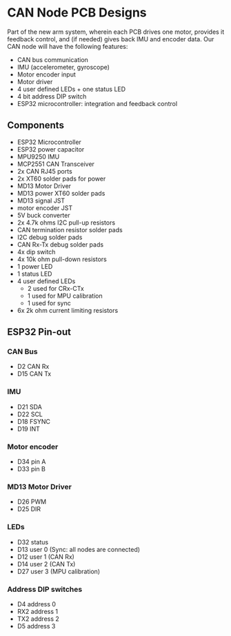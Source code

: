 # CAN Node PCB Designs

Part of the new arm system, wherein each PCB drives one motor, provides it feedback control, and (if needed) gives back IMU and encoder data. Our CAN node will have the following features:

- CAN bus communication
- IMU (accelerometer, gyroscope)
- Motor encoder input
- Motor driver
- 4 user defined LEDs + one status LED
- 4 bit address DIP switch
- ESP32 microcontroller: integration and feedback control

## Components
- ESP32 Microcontroller
- ESP32 power capacitor
- MPU9250 IMU
- MCP2551 CAN Transceiver
- 2x CAN RJ45 ports
- 2x XT60 solder pads for power
- MD13 Motor Driver
- MD13 power XT60 solder pads
- MD13 signal JST
- motor encoder JST
- 5V buck converter
- 2x 4.7k ohms I2C pull-up resistors
- CAN termination resistor solder pads
- I2C debug solder pads
- CAN Rx-Tx debug solder pads
- 4x dip switch
- 4x 10k ohm pull-down resistors
- 1 power LED
- 1 status LED
- 4 user defined LEDs
    - 2 used for CRx-CTx
    - 1 used for MPU calibration
    - 1 used for sync
- 6x 2k ohm current limiting resistors

## ESP32 Pin-out

### CAN Bus
-  D2 CAN Rx
- D15 CAN Tx

### IMU
- D21 SDA
- D22 SCL
- D18 FSYNC
- D19 INT

### Motor encoder
- D34 pin A
- D33 pin B

### MD13 Motor Driver
- D26 PWM
- D25 DIR

### LEDs
- D32 status
- D13 user 0 (Sync: all nodes are connected)
- D12 user 1 (CAN Rx)
- D14 user 2 (CAN Tx)
- D27 user 3 (MPU calibration)

### Address DIP switches
- D4 address 0
- RX2 address 1
- TX2 address 2
- D5 address 3